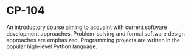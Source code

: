 # CP-104
An introductory course aiming to acquaint with current software development approaches. Problem-solving and formal software design approaches are emphasized. Programming projects are written in the popular high-level Python language.
